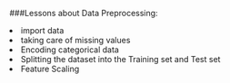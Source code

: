 ###Lessons about Data Preprocessing:

<li>import data</li>
<li>taking care of missing values</li>
<li>Encoding categorical data</li>
<li>Splitting the dataset into the Training set and Test set</li>
<li>Feature Scaling</li>
